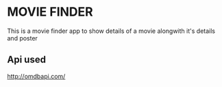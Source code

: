 # MOVIE FINDER

This is a movie finder app to show details of a movie alongwith it's details and poster

## Api used
http://omdbapi.com/